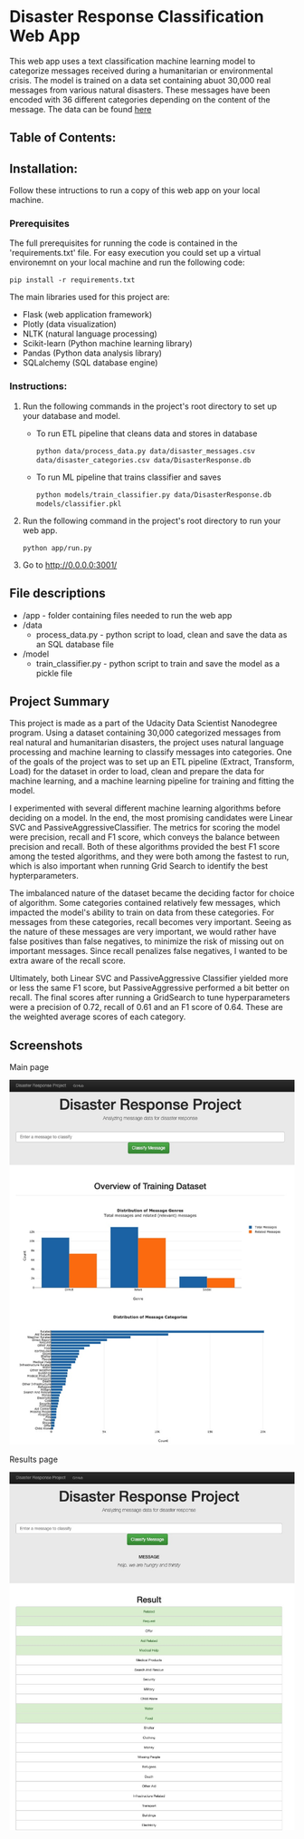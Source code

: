 # Disaster Response Classification Web App
This web app uses a text classification machine learning model to categorize messages received during a humanitarian or environmental crisis. The model is trained on a data set containing abuot 30,000 real messages from various natural disasters. These messages have been encoded with 36 different categories depending on the content of the message. The data can be found [here](https://appen.com/datasets/combined-disaster-response-data/)

## Table of Contents:

## Installation:
Follow these intructions to run a copy of this web app on your local machine.

### Prerequisites
The full prerequisites for running the code is contained in the 'requirements.txt' file. For easy execution you could set up a virtual environemnt on your local machine and run the following code:
```cli
pip install -r requirements.txt
```
The main libraries used for this project are:
- Flask (web application framework)
- Plotly (data visualization)
- NLTK (natural language processing)
- Scikit-learn (Python machine learning library)
- Pandas (Python data analysis library)
- SQLalchemy (SQL database engine)

### Instructions:
1. Run the following commands in the project's root directory to set up your database and model.

    - To run ETL pipeline that cleans data and stores in database
        ```cli
        python data/process_data.py data/disaster_messages.csv data/disaster_categories.csv data/DisasterResponse.db
        ```
    - To run ML pipeline that trains classifier and saves
        ```cli
        python models/train_classifier.py data/DisasterResponse.db models/classifier.pkl
        ```

2. Run the following command in the project's root directory to run your web app.
    ```cli
    python app/run.py
    ```

3. Go to http://0.0.0.0:3001/

## File descriptions
- /app - folder containing files needed to run the web app
- /data
    - process_data.py - python script to load, clean and save the data as an SQL database file
- /model
    - train_classifier.py - python script to train and save the model as a pickle file

## Project Summary
This project is made as a part of the Udacity Data Scientist Nanodegree program. Using a dataset containing 30,000 categorized messages from real natural and humanitarian disasters, the project uses natural language processing and machine learning to classify messages into categories. One of the goals of the project was to set up an ETL pipeline (Extract, Transform, Load) for the dataset in order to load, clean and prepare the data for machine learning, and a machine learning pipeline for training and fitting the model.

I experimented with several different machine learning algorithms before deciding on a model. In the end, the most promising candidates were Linear SVC and PassiveAggressiveClassifier. The metrics for scoring the model were precision, recall and F1 score, which conveys the balance between precision and recall. Both of these algorithms provided the best F1 score among the tested algorithms, and they were both among the fastest to run, which is also important when running Grid Search to identify the best hypterparameters.

The imbalanced nature of the dataset became the deciding factor for choice of algorithm. Some categories contained relatively few messages, which impacted the model's ability to train on data from these categories. For messages from these categories, recall becomes very important. Seeing as the nature of these messages are very important, we would rather have false positives than false negatives, to minimize the risk of missing out on important messages. Since recall penalizes false negatives, I wanted to be extra aware of the recall score. 

Ultimately, both Linear SVC and PassiveAggressive Classifier yielded more or less the same F1 score, but PassiveAggressive performed a bit better on recall. The final scores after running a GridSearch to tune hyperparameters were a precision of 0.72, recall of 0.61 and an F1 score of 0.64. These are the weighted average scores of each category.

## Screenshots
Main page

![screenshot](screenshots/landing_page.jpg)

Results page

![screenshot](screenshots/results_page.jpg)
